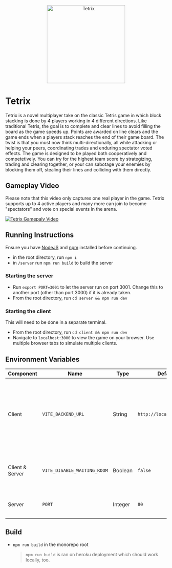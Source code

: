 <p align="center">
    <img width="244" alt="Tetrix" src="https://github.com/user-attachments/assets/598682e6-acac-464f-891c-ceaaebefc5be">
</p>

# Tetrix
Tetrix is a novel multiplayer take on the classic Tetris game in which block stacking is done by 4 players working in 4 different directions.
Like traditional Tetris, the goal is to complete and clear lines to avoid filling the board as the game speeds up.
Points are awarded on line clears and the game ends when a players stack reaches the end of their game board.
The twist is that you must now think multi-directionally, all while attacking or helping your peers, coordinating trades and enduring spectator voted effects.
The game is designed to be played both cooperatively and competetively. You can try for the highest team score by strategizing, trading and clearing together, or your can sabotage your enemies by blocking them off, stealing their lines and colliding with them directly.

## Gameplay Video
Please note that this video only captures one real player in the game. Tetrix supports up to 4 active players and many more can join to become "spectators" and vote on special events in the arena.

[![Tetrix Gamepaly Video](https://img.youtube.com/vi/zcKcfV9rwMs/0.jpg)](https://www.youtube.com/watch?v=zcKcfV9rwMs)

## Running Instructions
Ensure you have [NodeJS](https://nodejs.org/en/download/) and [npm](https://docs.npmjs.com/cli/v7/configuring-npm/install) installed before continuing.
- in the root directory, run `npm i`
- in `/server` run `npm run build` to build the server

### Starting the server
- Run `export PORT=3001` to let the server run on port 3001. Change this to another port (other than port 3000) if it is already taken.
- From the root directory, run `cd server && npm run dev`

### Starting the client
This will need to be done in a separate terminal.
- From the root directory, run `cd client && npm run dev`
- Navigate to `localhost:3000` to view the game on your browser. Use multiple browser tabs to simulate multiple clients.


## Environment Variables
| Component | Name | Type | Default | Function |
| --------- | ---- | ---- | ------- | -------- |
| Client | `VITE_BACKEND_URL` | String | `http://localhost:3001/` | URL of the Tetrix backend server (not to be confused with the client Vite server) |
| Client & Server | `VITE_DISABLE_WAITING_ROOM` | Boolean | `false` | Skips the game's initial player waiting room |
| Server | `PORT` | Integer | `80` | The port used by the server |


## Build
- `npm run build` in the monorepo root
    > `npm run build` is ran on heroku deployment which should work locally, too.
